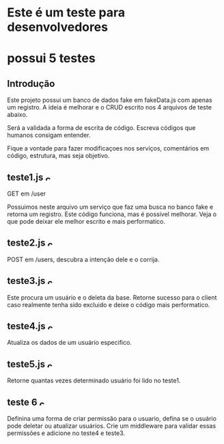 # Este é um teste para desenvolvedores

# possui 5 testes

## Introdução

Este projeto possui um banco de dados fake em fakeData.js com apenas um registro.
A ideia é melhorar e o CRUD escrito nos 4 arquivos de teste abaixo.

Será a validada a forma de escrita de código.
Escreva códigos que humanos consigam entender.

Fique a vontade para fazer modificaçoes nos serviços, comentários em código, estrutura, mas seja objetivo.

## teste1.js <img width="15" height="15" src="https://img.icons8.com/flat-round/64/checkmark.png" alt="checkmark"/>

GET em /user 

Possuimos neste arquivo um serviço que faz uma busca no banco fake e retorna um registro.
Este código funciona, mas é possivel melhorar.
Veja o que pode deixar ele melhor escrito e mais performatico.

## teste2.js <img width="15" height="15" src="https://img.icons8.com/flat-round/64/checkmark.png" alt="checkmark"/>

POST em /users, descubra a intenção dele e o corrija.

## teste3.js <img width="15" height="15" src="https://img.icons8.com/flat-round/64/checkmark.png" alt="checkmark"/>

Este procura um usuário e o deleta da base.
Retorne sucesso para o client caso realmente tenha sido excluido e deixe o código mais performatico.

## teste4.js <img width="15" height="15" src="https://img.icons8.com/flat-round/64/checkmark.png" alt="checkmark"/>

Atualiza os dados de um usuário especifico.

## teste5.js <img width="15" height="15" src="https://img.icons8.com/flat-round/64/checkmark.png" alt="checkmark"/>

Retorne quantas vezes determinado usuário foi lido no teste1.

## teste 6 <img width="15" height="15" src="https://img.icons8.com/flat-round/64/checkmark.png" alt="checkmark"/>

Definina uma forma de criar permissão para o usuario, defina se o usuário pode deletar ou atualizar usuários. Crie um middleware para validar essas permissões e adicione no teste4 e teste3.

